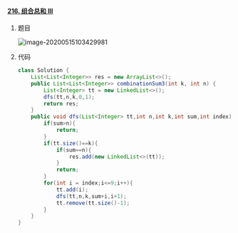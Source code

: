 #### [216. 组合总和 III](https://leetcode-cn.com/problems/combination-sum-iii/)

1. 题目

   ![image-20200515103429981](https://i.loli.net/2020/05/15/sGJdw4qmMu1pRCc.png)

2. 代码

   ```java
   class Solution {
       List<List<Integer>> res = new ArrayList<>();
       public List<List<Integer>> combinationSum3(int k, int n) {
           List<Integer> tt = new LinkedList<>();
           dfs(tt,n,k,0,1);
           return res;
       }
       public void dfs(List<Integer> tt,int n,int k,int sum,int index){
           if(sum>n){
               return;
           }
           if(tt.size()==k){
               if(sum==n){
                   res.add(new LinkedList<>(tt));
               }
               return;
           }
           for(int i = index;i<=9;i++){
               tt.add(i);
               dfs(tt,n,k,sum+i,i+1);
               tt.remove(tt.size()-1);
           }
       }
   }
   ```

   